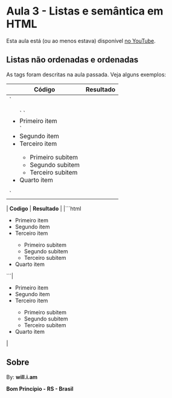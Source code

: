 # Aula 3 - Listas e semântica em HTML

Esta aula está (ou ao menos estava) disponível [no YouTube](https://www.youtube.com/watch?v=ExlIVyYVw04).

## Listas não ordenadas e ordenadas

As tags foram descritas na aula passada. Veja alguns exemplos:

<table>
    <thead>
        <tr>
            <th>Código</th>
            <th>Resultado</th>
        </tr>
    </thead>
    <tbody>
        <tr>
            <td>
                `<ul>`
                    `<li>Primeiro item</li>`
                    <li>Segundo item</li>
                    <li>Terceiro item</li>
                    <ul>
                        <li>Primeiro subitem</li>
                        <li>Segundo subitem</li>
                        <li>Terceiro subitem</li>
                    </ul>
                    <li>Quarto item</li>
                </ul>`
            </td>
        </tr>
    </tbody>
</table>


| **Codigo** | **Resultado** |
|```html
<ul>
    <li>Primeiro item</li>
    <li>Segundo item</li>
    <li>Terceiro item</li>
    <ul>
        <li>Primeiro subitem</li>
        <li>Segundo subitem</li>
        <li>Terceiro subitem</li>
    </ul>
    <li>Quarto item</li>
</ul>
```| <ul>
    <li>Primeiro item</li>
    <li>Segundo item</li>
    <li>Terceiro item</li>
    <ul>
        <li>Primeiro subitem</li>
        <li>Segundo subitem</li>
        <li>Terceiro subitem</li>
    </ul>
    <li>Quarto item</li>
</ul> | 

## Sobre

By: **will.i.am**

**Bom Princípio - RS - Brasil**